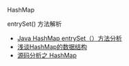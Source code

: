 HashMap


entrySet() 方法解析

- [Java HashMap entrySet（）方法分析](https://zhuanlan.zhihu.com/p/25108871)
- [浅谈HashMap的数据结构](https://www.jianshu.com/p/56296c51b309)
- [源码分析之 HashMap](https://juejin.im/post/58f2f47061ff4b0058f4b7cc)